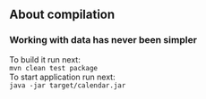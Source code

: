 ## About compilation
### Working with data has never been simpler
To build it run next:\
`mvn clean test package`\
To start application run next:\
`java -jar target/calendar.jar`
